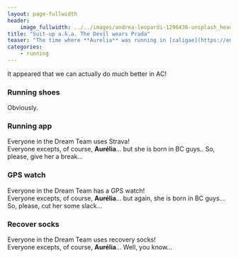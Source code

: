 ```yaml
---
layout: page-fullwidth
header:
    image_fullwidth: ../../images/andrea-leopardi-1296436-unsplash_header.jpg
title: "Suit-up a.k.a. The Devil wears Prada"
teaser: "The time where **Aurelia** was running in [caligae](https://en.wikipedia.org/wiki/Caligae) and [toga](https://en.wikipedia.org/wiki/Toga) accross the prairies is long gone. We can now do a little bit better!"
categories:
    - running
---
```


It appeared that we can actually do much better in AC! 

### Running shoes

Obviously.  

### Running app 

Everyone in the Dream Team uses Strava!
<br>
Everyone excepts, of course, **Aurélia**... but she is born in BC guys.. So, please, give her a break...


### GPS watch

Everyone in the Dream Team has a GPS watch!
<br>
Everyone excepts, of course, **Aurélia**... but again, she is born in BC guys... So, please, cut her some slack...



### Recover socks

Everyone in the Dream Team uses recovery socks!
<br>
Everyone excepts, of course, **Aurélia**... Well, you know...




